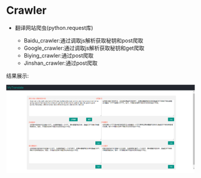 # Crawler
- 翻译网站爬虫(python.request库)

	- Baidu_crawler:通过调取js解析获取秘钥和post爬取
	- Google_crawler:通过调取js解析获取秘钥和get爬取
	- Biying_crawler:通过post爬取
	- Jinshan_crawler:通过post爬取
	

结果展示:

![结果展示](%E7%BB%93%E6%9E%9C%E5%B1%95%E7%A4%BA.png)
